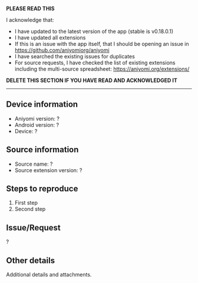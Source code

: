 **PLEASE READ THIS**

I acknowledge that:

- I have updated to the latest version of the app (stable is v0.18.0.1)
- I have updated all extensions
- If this is an issue with the app itself, that I should be opening an issue in https://github.com/aniyomiorg/aniyomi
- I have searched the existing issues for duplicates
- For source requests, I have checked the list of existing extensions including the multi-source spreadsheet: https://aniyomi.org/extensions/

**DELETE THIS SECTION IF YOU HAVE READ AND ACKNOWLEDGED IT**

---

## Device information
* Aniyomi version: ?
* Android version: ?
* Device: ?

## Source information
* Source name: ?
* Source extension version: ?

## Steps to reproduce
1. First step
2. Second step

## Issue/Request
?

## Other details
Additional details and attachments.
